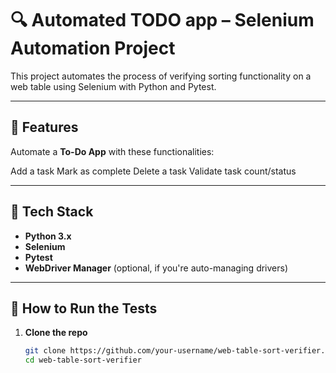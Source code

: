# 🔍 Automated TODO app – Selenium Automation Project

This project automates the process of verifying sorting functionality on a web table using Selenium with Python and Pytest.

---

## 🚀 Features
Automate a **To-Do App** with these functionalities:

Add a task
Mark as complete
Delete a task
Validate task count/status

---

## 🔧 Tech Stack

- **Python 3.x**
- **Selenium**
- **Pytest**
- **WebDriver Manager** (optional, if you're auto-managing drivers)

---

## 🧪 How to Run the Tests

1. **Clone the repo**
   ```bash
   git clone https://github.com/your-username/web-table-sort-verifier.git
   cd web-table-sort-verifier
